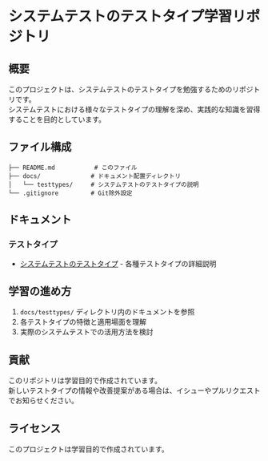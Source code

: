 # システムテストのテストタイプ学習リポジトリ

## 概要

このプロジェクトは、システムテストのテストタイプを勉強するためのリポジトリです。  
システムテストにおける様々なテストタイプの理解を深め、実践的な知識を習得することを目的としています。

## ファイル構成

```
├── README.md           # このファイル
├── docs/              # ドキュメント配置ディレクトリ
│   └── testtypes/     # システムテストのテストタイプの説明
└── .gitignore         # Git除外設定
```

## ドキュメント

### テストタイプ

- [システムテストのテストタイプ](docs/testtypes/) - 各種テストタイプの詳細説明

## 学習の進め方

1. `docs/testtypes/` ディレクトリ内のドキュメントを参照
2. 各テストタイプの特徴と適用場面を理解
3. 実際のシステムテストでの活用方法を検討

## 貢献

このリポジトリは学習目的で作成されています。  
新しいテストタイプの情報や改善提案がある場合は、イシューやプルリクエストでお知らせください。

## ライセンス

このプロジェクトは学習目的で作成されています。
